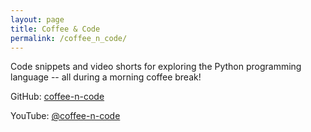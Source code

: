 ```yaml
---
layout: page
title: Coffee & Code
permalink: /coffee_n_code/
---
```


Code snippets and video shorts for exploring the Python programming language -- all during a morning coffee break!

GitHub: [coffee-n-code](https://github.com/loganthomas/coffee-n-code)

YouTube: [@coffee-n-code](https://www.youtube.com/@coffee-n-code)
